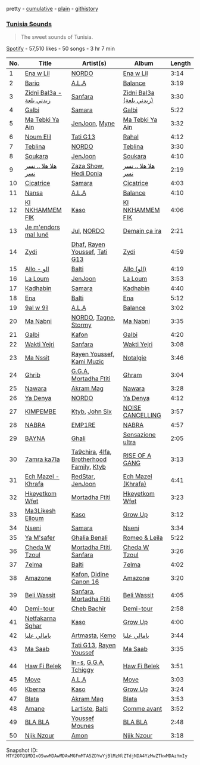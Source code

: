 pretty - [cumulative](/playlists/cumulative/37i9dQZF1DX9HeUXWsJonl.md) - [plain](/playlists/plain/37i9dQZF1DX9HeUXWsJonl) - [githistory](https://github.githistory.xyz/mackorone/spotify-playlist-archive/blob/main/playlists/plain/37i9dQZF1DX9HeUXWsJonl)

### [Tunisia Sounds](https://open.spotify.com/playlist/37i9dQZF1DX9HeUXWsJonl)

> The sweet sounds of Tunisia.

[Spotify](https://open.spotify.com/user/spotify) - 57,510 likes - 50 songs - 3 hr 7 min

| No. | Title | Artist(s) | Album | Length |
|---|---|---|---|---|
| 1 | [Ena w Lil](https://open.spotify.com/track/6LtMDz7Nwtk96t4kcIECSC) | [NORDO](https://open.spotify.com/artist/44qTyRXwTktHVC0X1FGnJn) | [Ena w Lil](https://open.spotify.com/album/2izxjq31e1G4SxNBAxvMJl) | 3:14 |
| 2 | [Bario](https://open.spotify.com/track/1lpg6YHzAsWn2dyAYhHxv2) | [A.L.A](https://open.spotify.com/artist/3MKpGPhBp9KeXjGooKHNDX) | [Balance](https://open.spotify.com/album/4CqnL9u5Vb1mtRTrk9C02x) | 3:19 |
| 3 | [Zidni Bal3a \- زيدني بلعة](https://open.spotify.com/track/0GIDZOCNCYzFZm6ISFPDgA) | [Sanfara](https://open.spotify.com/artist/2s55Po6VBr22RYwlCmYlY6) | [Zidni Bal3a \(زيدني بلعة\)](https://open.spotify.com/album/6inZ22BdbOv5k2Fg4dwQjh) | 3:30 |
| 4 | [Galbi](https://open.spotify.com/track/0pD4zoFSCXvBkqka5j4qew) | [Samara](https://open.spotify.com/artist/0WfKB7Lqqykt6gdtirYJUm) | [Galbi](https://open.spotify.com/album/3LLJ8bmI6YrK73g6RhHEPK) | 5:22 |
| 5 | [Ma Tebki Ya Ain](https://open.spotify.com/track/6Fv6mqIai6eGsGAvJ4M2s6) | [JenJoon](https://open.spotify.com/artist/5EueujjeEpYjmaQbAuaetK), [Myne](https://open.spotify.com/artist/4cqqwyFXQGG2bWTwfVchMv) | [Ma Tebki Ya Ain](https://open.spotify.com/album/2v0YFXim7Ucs85m5lokaHE) | 3:32 |
| 6 | [Noum Elil](https://open.spotify.com/track/7D9vjMrVVF9cG2z4vB6SQY) | [Tati G13](https://open.spotify.com/artist/0U33TLQaAlL1uLccEYAXnI) | [Rahal](https://open.spotify.com/album/3mif5AjUcXbVBQL3QLSP5Q) | 4:12 |
| 7 | [Teblina](https://open.spotify.com/track/62BTtJMH55mNZWkt7bsiN2) | [NORDO](https://open.spotify.com/artist/44qTyRXwTktHVC0X1FGnJn) | [Teblina](https://open.spotify.com/album/1lCnDpXNlxvQ3Pw8WgxDAm) | 3:30 |
| 8 | [Soukara](https://open.spotify.com/track/4E9W5CF1SVwRrYX8xZ7H2x) | [JenJoon](https://open.spotify.com/artist/5EueujjeEpYjmaQbAuaetK) | [Soukara](https://open.spotify.com/album/0cdBTS4wd4T2k7Bwpw1eP0) | 4:10 |
| 9 | [هلا هلا .\. نسر نسر](https://open.spotify.com/track/2HnhLt8zYijfoesiZNxbMl) | [Zaza Show](https://open.spotify.com/artist/2WVRwvUiLP3mGs5H69QEGZ), [Hedi Donia](https://open.spotify.com/artist/60V7LXotDd5kcyvdpKydKc) | [هلا هلا .\. نسر نسر](https://open.spotify.com/album/53mAxsyvO4656igMc5xsnM) | 2:19 |
| 10 | [Cicatrice](https://open.spotify.com/track/4ijVcIJQmQJsMM79kQ6axU) | [Samara](https://open.spotify.com/artist/0WfKB7Lqqykt6gdtirYJUm) | [Cicatrice](https://open.spotify.com/album/4xRldT6DB8MdQp60tBVwgq) | 4:03 |
| 11 | [Nansa](https://open.spotify.com/track/3evFZBD8uSlXvqBYWuUfri) | [A.L.A](https://open.spotify.com/artist/3MKpGPhBp9KeXjGooKHNDX) | [Balance](https://open.spotify.com/album/4CqnL9u5Vb1mtRTrk9C02x) | 4:10 |
| 12 | [KI NKHAMMEM FIK](https://open.spotify.com/track/1IfYpioyU828cGgXJK44Bi) | [Kaso](https://open.spotify.com/artist/1Brdq29oq6t0jyJeeLLMx0) | [KI NKHAMMEM FIK](https://open.spotify.com/album/3957FwIBCahzUaxaboTkLO) | 4:06 |
| 13 | [Je m'endors mal luné](https://open.spotify.com/track/51ZzvOw40MCYh6DnvL57mL) | [Jul](https://open.spotify.com/artist/3IW7ScrzXmPvZhB27hmfgy), [NORDO](https://open.spotify.com/artist/44qTyRXwTktHVC0X1FGnJn) | [Demain ça ira](https://open.spotify.com/album/2NmDWH25YnnR7IkwRpT1KF) | 2:21 |
| 14 | [Zydi](https://open.spotify.com/track/1r2iFBeekSLVyHetVvfTpy) | [Dhaf](https://open.spotify.com/artist/5nl9XGwpeR6xL7UCNuUgk4), [Rayen Youssef](https://open.spotify.com/artist/3rN1K1PmBAEbbdg2sOP2Pk), [Tati G13](https://open.spotify.com/artist/0U33TLQaAlL1uLccEYAXnI) | [Zydi](https://open.spotify.com/album/2gijwfmnPlKT61VSEUOFxY) | 4:59 |
| 15 | [Allo \- الو](https://open.spotify.com/track/1mYKk7dWVDcfn8lTJ6CKJV) | [Balti](https://open.spotify.com/artist/4cgw3nEf6uOQ2NqHwSXErR) | [Allo \(الو\)](https://open.spotify.com/album/5sw19c2WnCbMacw9OzubzT) | 4:19 |
| 16 | [La Loum](https://open.spotify.com/track/7pL1hO8qcS60CqWNqGAsZX) | [JenJoon](https://open.spotify.com/artist/5EueujjeEpYjmaQbAuaetK) | [La Loum](https://open.spotify.com/album/3V5xcUcgTtSELeMEplZYO9) | 3:53 |
| 17 | [Kadhabin](https://open.spotify.com/track/03T7JF553K5pvxODKBsgVm) | [Samara](https://open.spotify.com/artist/0WfKB7Lqqykt6gdtirYJUm) | [Kadhabin](https://open.spotify.com/album/5JYLLub4A1GNowDyy0XdeL) | 4:40 |
| 18 | [Ena](https://open.spotify.com/track/2EgLc1ac8D2PRIoOc0MWhA) | [Balti](https://open.spotify.com/artist/4cgw3nEf6uOQ2NqHwSXErR) | [Ena](https://open.spotify.com/album/6ikbd0GPRfPckuN7rLDSit) | 5:12 |
| 19 | [9al w 9il](https://open.spotify.com/track/3GDQzysNN5JUDclQHMtvHG) | [A.L.A](https://open.spotify.com/artist/3MKpGPhBp9KeXjGooKHNDX) | [Balance](https://open.spotify.com/album/4CqnL9u5Vb1mtRTrk9C02x) | 3:02 |
| 20 | [Ma Nabni](https://open.spotify.com/track/09L0R9oOyNyC6X8c2aKLtW) | [NORDO](https://open.spotify.com/artist/44qTyRXwTktHVC0X1FGnJn), [Tagne](https://open.spotify.com/artist/3977Z9BZCFbJQYwdIdVwgc), [Stormy](https://open.spotify.com/artist/5Do9u0GoN4gFn6Nk8NGDhh) | [Ma Nabni](https://open.spotify.com/album/0TlqqkCP5JzdgFHCJzuXwO) | 3:35 |
| 21 | [Galbi](https://open.spotify.com/track/7Bri5HtRLTiCq17j3ogbH8) | [Kafon](https://open.spotify.com/artist/1g7CL458gLNv8UY3W2IFBw) | [Galbi](https://open.spotify.com/album/5y7m6UDox56LbgePd50uXX) | 4:20 |
| 22 | [Wakti Yejri](https://open.spotify.com/track/2rdBSVBD6xMJOmCNrGniSr) | [Sanfara](https://open.spotify.com/artist/2s55Po6VBr22RYwlCmYlY6) | [Wakti Yejri](https://open.spotify.com/album/7smElBnJjgj4vptmJx5OXo) | 3:08 |
| 23 | [Ma Nssit](https://open.spotify.com/track/1TV0wz0iAOiPMETEK8ywhl) | [Rayen Youssef](https://open.spotify.com/artist/3rN1K1PmBAEbbdg2sOP2Pk), [Kami Muzic](https://open.spotify.com/artist/7gwxgj3x9nJirsEwckTIms) | [Notalgie](https://open.spotify.com/album/6OqhouMSH01qp4CNl1VXYQ) | 3:46 |
| 24 | [Ghrib](https://open.spotify.com/track/6UmPJTPqQ3HXZkGHzpCR2H) | [G.G.A](https://open.spotify.com/artist/3Ofbm810VXiC3VaO76oMPP), [Mortadha Ftiti](https://open.spotify.com/artist/1JKD6r1BHHPW5UjN9JKwia) | [Ghram](https://open.spotify.com/album/1NyH5ubcU9CCabIjVJkAHO) | 3:04 |
| 25 | [Nawara](https://open.spotify.com/track/0oO79isQFRKI7hZx7Xt2fa) | [Akram Mag](https://open.spotify.com/artist/2RN3sars5oJnOWYJYLFzU1) | [Nawara](https://open.spotify.com/album/7MTBwPr1K0vUsyetOHPXgM) | 3:28 |
| 26 | [Ya Denya](https://open.spotify.com/track/16whsA6oQEJDzjKWa4hept) | [NORDO](https://open.spotify.com/artist/44qTyRXwTktHVC0X1FGnJn) | [Ya Denya](https://open.spotify.com/album/2gS3rvgJD2djvs01xHCVAQ) | 4:12 |
| 27 | [KIMPEMBE](https://open.spotify.com/track/3c0VZLITP4HxbAzjgzz19e) | [Ktyb](https://open.spotify.com/artist/1i85OjmZoPeQqdnqX0NXBa), [John Six](https://open.spotify.com/artist/3GmOYEzhVHdhjo5aPfqdKv) | [NOISE CANCELLING](https://open.spotify.com/album/4h14WZbl7k6Tkm5GW0TCfU) | 3:57 |
| 28 | [NABRA](https://open.spotify.com/track/0zIuJnTXFxT5qD39DOguq5) | [EMP1RE](https://open.spotify.com/artist/2aFZFL6yee8SaztShh7AST) | [NABRA](https://open.spotify.com/album/4WZ5m8u3ryE3VQb8ahNgyE) | 4:57 |
| 29 | [BAYNA](https://open.spotify.com/track/1tZDQqGmN6A6wOWPHkJoC1) | [Ghali](https://open.spotify.com/artist/3egWSWp7Y4FyCKIyvXbw7L) | [Sensazione ultra](https://open.spotify.com/album/7x0QV22Ci2ZOm9HweqBLhn) | 2:05 |
| 30 | [7amra ka7la](https://open.spotify.com/track/7LlTfu1SyKqU1I4Zwscvo1) | [Ta9chira](https://open.spotify.com/artist/3i9OYfUCXrnExALGVDFVbV), [4lfa](https://open.spotify.com/artist/0aJZiLm1NBWMcCKp6mkHMY), [Brotherhood Family](https://open.spotify.com/artist/10cwob7dZC2NvAJtTc6GwD), [Ktyb](https://open.spotify.com/artist/1i85OjmZoPeQqdnqX0NXBa) | [RISE OF A GANG](https://open.spotify.com/album/1IE9cNCHBKtGIwk8gfqFW6) | 3:13 |
| 31 | [Ech Mazel \- Khrafa](https://open.spotify.com/track/1XiL9Lp1p9WfIAzuNR1uWD) | [RedStar](https://open.spotify.com/artist/5KrsMlfx8tbhq2GjZo0KP5), [JenJoon](https://open.spotify.com/artist/5EueujjeEpYjmaQbAuaetK) | [Ech Mazel \(Khrafa\)](https://open.spotify.com/album/33phU9MxhOINJYSGYHyEpK) | 4:41 |
| 32 | [Hkeyetkom Wfet](https://open.spotify.com/track/7bzfVYSm6pU0gwuX20rFuY) | [Mortadha Ftiti](https://open.spotify.com/artist/1JKD6r1BHHPW5UjN9JKwia) | [Hkeyetkom Wfet](https://open.spotify.com/album/1gbsicMYbNsGdEfV195AyI) | 3:23 |
| 33 | [Ma3Likesh Elloum](https://open.spotify.com/track/2BDStFDyWmfAKYw1Vz0LTA) | [Kaso](https://open.spotify.com/artist/1Brdq29oq6t0jyJeeLLMx0) | [Grow Up](https://open.spotify.com/album/2QEUmVsZvzKaCn9kGah2AR) | 3:12 |
| 34 | [Nseni](https://open.spotify.com/track/739EgkC4WjNGjdD2yfQb7X) | [Samara](https://open.spotify.com/artist/0WfKB7Lqqykt6gdtirYJUm) | [Nseni](https://open.spotify.com/album/1AsdnLVopB6qlFST8yzkkd) | 3:34 |
| 35 | [Ya M'safer](https://open.spotify.com/track/2sOg0fznPO0YWKWksIQEmA) | [Ghalia Benali](https://open.spotify.com/artist/7BOI7fetZ2yzDpBUiCMyYy) | [Romeo & Leila](https://open.spotify.com/album/2j4MGjJOs8SBgXL7OyqCFl) | 5:22 |
| 36 | [Cheda W Tzoul](https://open.spotify.com/track/0gSIsNOlouCajRSw0yK6Kj) | [Mortadha Ftiti](https://open.spotify.com/artist/1JKD6r1BHHPW5UjN9JKwia), [Sanfara](https://open.spotify.com/artist/2s55Po6VBr22RYwlCmYlY6) | [Cheda W Tzoul](https://open.spotify.com/album/125HbmJXycVBvnQdxCUNEr) | 3:26 |
| 37 | [7elma](https://open.spotify.com/track/2Dbvw3R3GqaF4ucrbe4dTs) | [Balti](https://open.spotify.com/artist/4cgw3nEf6uOQ2NqHwSXErR) | [7elma](https://open.spotify.com/album/27l6Sbd25Oy7dhrNxItLJQ) | 4:02 |
| 38 | [Amazone](https://open.spotify.com/track/2MYKMHhMFIlmYKn05C9cV2) | [Kafon](https://open.spotify.com/artist/1g7CL458gLNv8UY3W2IFBw), [Didine Canon 16](https://open.spotify.com/artist/2aVPTWc4WYc7b384eatevF) | [Amazone](https://open.spotify.com/album/42rj17QXfTKr8YjAhUKZ28) | 3:20 |
| 39 | [Beli Wassit](https://open.spotify.com/track/0KwaYXajEWxN9KLVqpwAyK) | [Sanfara](https://open.spotify.com/artist/2s55Po6VBr22RYwlCmYlY6), [Mortadha Ftiti](https://open.spotify.com/artist/1JKD6r1BHHPW5UjN9JKwia) | [Beli Wassit](https://open.spotify.com/album/4oOglonQ8avYy0LeJDKcUi) | 4:05 |
| 40 | [Demi\-tour](https://open.spotify.com/track/3ZqeaCp6xjjOKGt1KOEyXQ) | [Cheb Bachir](https://open.spotify.com/artist/52tue7QYDGQeyJM4e5U6KZ) | [Demi\-tour](https://open.spotify.com/album/7r9DuONoCBCEhVHXpSzUTH) | 2:58 |
| 41 | [Netfakarna Sghar](https://open.spotify.com/track/5SXmbTghHaWfLJCAFBqX0a) | [Kaso](https://open.spotify.com/artist/1Brdq29oq6t0jyJeeLLMx0) | [Grow Up](https://open.spotify.com/album/2QEUmVsZvzKaCn9kGah2AR) | 4:00 |
| 42 | [يامالي عليا](https://open.spotify.com/track/7DP29ns5AsjtWC12ld2IiC) | [Artmasta](https://open.spotify.com/artist/5nIOjs6hpgOxasVYbKOAui), [Kemo](https://open.spotify.com/artist/4LUDVIU6K7ViaJHlFSpPCs) | [يامالي عليا](https://open.spotify.com/album/4K6RK8yyrTiwFglvCHFt1p) | 3:44 |
| 43 | [Ma Saab](https://open.spotify.com/track/2lvt3ournLiAlPcwkggOVl) | [Tati G13](https://open.spotify.com/artist/0U33TLQaAlL1uLccEYAXnI), [Rayen Youssef](https://open.spotify.com/artist/3rN1K1PmBAEbbdg2sOP2Pk) | [Ma Saab](https://open.spotify.com/album/0B6maLCCMJNGbZ83z5hpEa) | 3:35 |
| 44 | [Haw Fi Belek](https://open.spotify.com/track/5UlBJjxOMdDp0flRkD5RME) | [In\-s](https://open.spotify.com/artist/5JfeJl3VqY6UcwAKZVXKQM), [G.G.A](https://open.spotify.com/artist/3Ofbm810VXiC3VaO76oMPP), [Tchiggy](https://open.spotify.com/artist/2FsxcHBONPXPDoASKYLe2v) | [Haw Fi Belek](https://open.spotify.com/album/2RPmnyGcZARbNPz1ajp9NV) | 3:51 |
| 45 | [Move](https://open.spotify.com/track/5XnU6fppfaCp8cJCM0SXxe) | [A.L.A](https://open.spotify.com/artist/3MKpGPhBp9KeXjGooKHNDX) | [Move](https://open.spotify.com/album/717IhcEaucsFqL7YlM3aUa) | 3:03 |
| 46 | [Kberna](https://open.spotify.com/track/3qPuUbEjX7fBcj4WPUkbh4) | [Kaso](https://open.spotify.com/artist/1Brdq29oq6t0jyJeeLLMx0) | [Grow Up](https://open.spotify.com/album/2QEUmVsZvzKaCn9kGah2AR) | 3:24 |
| 47 | [Blata](https://open.spotify.com/track/0zVePr5IuAQISOFQXjQ1D9) | [Akram Mag](https://open.spotify.com/artist/2RN3sars5oJnOWYJYLFzU1) | [Blata](https://open.spotify.com/album/7ru31Nlx5qRZDvupo3euWo) | 3:53 |
| 48 | [Amane](https://open.spotify.com/track/5hE7CooonBvT1EhAawMCqp) | [Lartiste](https://open.spotify.com/artist/6HhnhnxLsowYuuejvku0Bz), [Balti](https://open.spotify.com/artist/4cgw3nEf6uOQ2NqHwSXErR) | [Comme avant](https://open.spotify.com/album/5kwEOC8Ua2255QdWR2TqAX) | 3:52 |
| 49 | [BLA BLA](https://open.spotify.com/track/4XDaWzm0Y6gZoRuo2engXC) | [Youssef Mounes](https://open.spotify.com/artist/6sMjcbHchN0wUoMmYhKSD2) | [BLA BLA](https://open.spotify.com/album/5qy4gJpXBGvCqlAM7uyVTj) | 2:48 |
| 50 | [Njik Nzour](https://open.spotify.com/track/58oVWjYLjemAvRIIb2lDWS) | [Amon](https://open.spotify.com/artist/4nOP7DBb86tiEXS1NqQ2bw) | [Njik Nzour](https://open.spotify.com/album/3Cq4ZZHahM2IZNt2AnhaCo) | 3:18 |

Snapshot ID: `MTY2OTQ1MDIxOSwwMDAwMDAwMGFmMTA5ZDYwYjBlMzNlZTdjNDA4YzMwZTkwMDAzYmIy`
